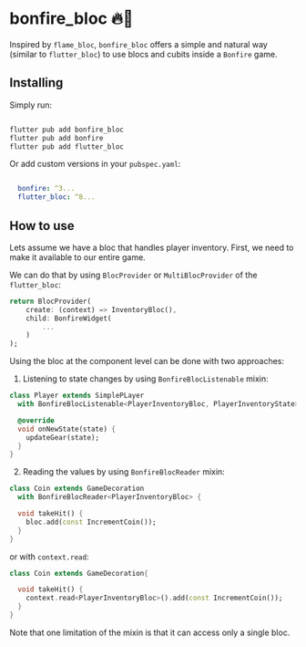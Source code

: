 # bonfire_bloc 🔥🧱

Inspired by `flame_bloc`, `bonfire_bloc` offers a simple and natural way (similar to `flutter_bloc`) to use blocs and
cubits inside a `Bonfire` game. 

## Installing

Simply run:

```bash

flutter pub add bonfire_bloc
flutter pub add bonfire
flutter pub add flutter_bloc

```

Or add custom versions in your `pubspec.yaml`:

```yaml

  bonfire: ^3...
  flutter_bloc: ^8...

```

## How to use

Lets assume we have a bloc that handles player inventory. First, we need to make it available to our entire game.

We can do that by using `BlocProvider` or `MultiBlocProvider` of the `flutter_bloc`:

```dart
return BlocProvider(
    create: (context) => InventoryBloc(),
    child: BonfireWidget(
        ...
    )
);
```

 Using the bloc at the component level can be done with two approaches:

1) Listening to state changes by using `BonfireBlocListenable` mixin:

```dart
class Player extends SimplePLayer
  with BonfireBlocListenable<PlayerInventoryBloc, PlayerInventoryState> {

  @override
  void onNewState(state) {
    updateGear(state);
  }
}
```

2) Reading the values by using `BonfireBlocReader` mixin:


```dart
class Coin extends GameDecoration
  with BonfireBlocReader<PlayerInventoryBloc> {

  void takeHit() {
    bloc.add(const IncrementCoin());
  }
}
```

or with `context.read`:

```dart
class Coin extends GameDecoration{

  void takeHit() {
    context.read<PlayerInventoryBloc>().add(const IncrementCoin());
  }
}
```

Note that one limitation of the mixin is that it can access only a single bloc.
